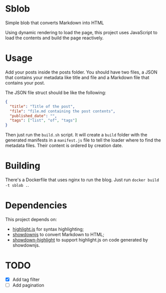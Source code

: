 # Sblob

Simple blob that converts Markdown into HTML

Using dynamic rendering to load the page, this project uses JavaScript to load the contents and build the page reactively.

# Usage

Add your posts inside the posts folder. You should have two files, a JSON that contains your metadata like title and file and a Markdown file that contains your post.

The JSON file struct should be like the following:

```json
{
  "title": "Title of the post",
  "file": "file.md containing the post contents",
  "published_date": "",
  "tags": ["list", "of", "tags"]
}
```

Then just run the `build.sh` script. It will create a `build` folder with the generated manifests in a `manifest.js` file to tell the loader where to find the metadata files. Their content is ordered by creation date.

# Building

There's a Dockerfile that uses nginx to run the blog. Just run `docker build -t sblob .`.

# Dependencies

This project depends on:

- [highlight.js](https://highlightjs.org/) for syntax highlighting;
- [showdownjs](https://showdownjs.com/) to convert Markdown to HTML;
- [showdown-highlight](https://github.com/Bloggify/showdown-highlight) to support highlight.js on code generated by showdownjs.

# TODO

- [x] Add tag filter
- [ ] Add pagination
